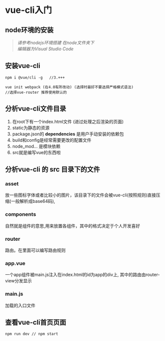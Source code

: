 # vue-cli入门

## node环境的安装

> *请参考nodejs环境搭建 在node文件夹下*  
> *编辑器为Visual Studio Code*


## 安装vue-cli

```bush
npm i @vue/cli -g   //3.+++

vue init webpack (在4.0有所改动) (选择时最好不要选择严格模式语法)
//选择vue-router 推荐使用默认的
```

## 分析vue-cli文件目录

1. 在root下有一个index.html文件 (进过处理之后渲染的页面)
2. static为静态的资源
3. package.json的 **dependencies** 是用户手动安装的依赖包
4. build和config是经常需要更改的配置文件
5. node_mod... 是模块依赖
6. src就是编写vue的东西啦

## 分析vue-cli 的 src 目录下的文件

### asset 
放一些图标字体或者比较小的图片，该目录下的文件会被vue-cli(按照规则)直接压缩(一般解析成base64码),
### components 
自然就是组件的意思,用来放置各组件，其中的格式决定于个人开发喜好
### router
路由。在里面可以编写路由规则
### app.vue
一个app组件被main.js注入在index.html的id为app的div上,
其中的路由由router-view分发显示
### main.js
加载的入口文件

## 查看vue-cli首页页面
```bush 
npm run dev // npm start
```